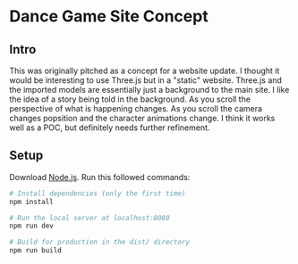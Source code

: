 # Dance Game Site Concept

## Intro

This was originally pitched as a concept for a website update. I thought it would be interesting to use Three.js but in a "static" website. Three.js and the imported models are essentially just a background to the main site. I like the idea of a story being told in the background. As you scroll the perspective of what is happening changes. As you scroll the camera changes popsition and the character animations change.
I think it works well as a POC, but definitely needs further refinement.

## Setup

Download [Node.js](https://nodejs.org/en/download/).
Run this followed commands:

```bash
# Install dependencies (only the first time)
npm install

# Run the local server at localhost:8080
npm run dev

# Build for production in the dist/ directory
npm run build
```
